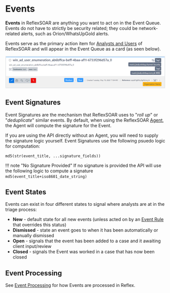 # Events
**Events** in ReflexSOAR are anything you want to act on in the Event Queue. Events do not have to strictly be security related; they could be network-related alerts, such as Orion/WhatsUpGold alerts.

Events serve as the primary action item for [Analysts and Users](../users/index.md) of ReflexSOAR and will appear in the Event Queue as a card (as seen below).

![Example Event](../img/event-example.png)

## Event Signatures
Event Signatures are the mechanism that ReflexSOAR uses to "*roll up*" or "*deduplicate*" similar events. By default, when using the ReflexSOAR [Agent](../agents/index.md), the Agent will compute the signature for the Event.

If you are using the API directly without an Agent, you will need to supply the signature logic yourself. Event Signatures use the following psuedo logic for computation:

```
md5(str(event_title, ...signature_fields))
```

!!! note "No Signature Provided"
    If no signature is provided the API will use the following logic to compute a signature
    ```
    md5(event_title+iso8601_date_string)
    ```

## Event States
Events can exist in four different states to signal where analysts are at in the triage process:

- **New** - default state for all new events (unless acted on by an [Event Rule](../event-rules/index.md) that overrides this status)
- **Dismissed** - state an event goes to when it has been automatically or manually dismissed
- **Open** - signals that the event has been added to a case and it awaiting client input/review
- **Closed** - signals the Event was worked in a case that has now been closed

## Event Processing
See [Event Processing](processing.md) for how Events are processed in Reflex.
